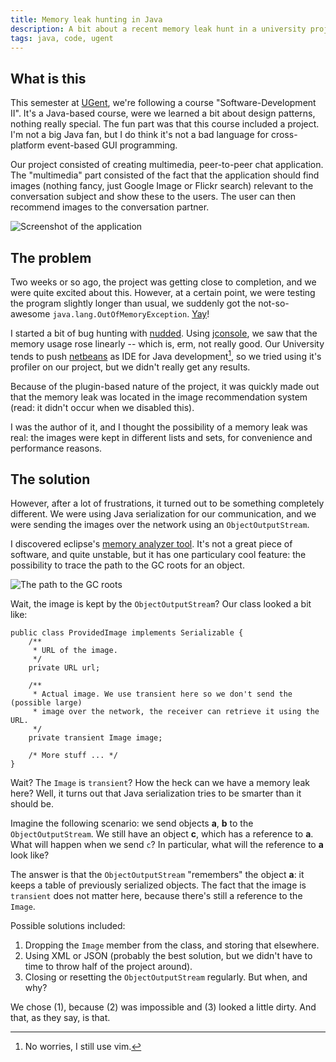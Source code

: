 ```yaml
---
title: Memory leak hunting in Java
description: A bit about a recent memory leak hunt in a university project
tags: java, code, ugent
---
```


## What is this

This semester at [UGent], we're following a course "Software-Development II".
It's a Java-based course, were we learned a bit about design patterns, nothing
really special. The fun part was that this course included a project. I'm not a
big Java fan, but I do think it's not a bad language for cross-platform
event-based GUI programming.

[UGent]: http://ugent.be

Our project consisted of creating multimedia, peer-to-peer chat application. The
"multimedia" part consisted of the fact that the application should find
images (nothing fancy, just Google Image or Flickr search) relevant to the
conversation subject and show these to the users. The user can then recommend
images to the conversation partner.

![Screenshot of the application]($root/images/2010-05-20-ch9k.png)

## The problem

Two weeks or so ago, the project was getting close to completion, and we were
quite excited about this. However, at a certain point, we were testing the
program slightly longer than usual, we suddenly got the not-so-awesome
`java.lang.OutOfMemoryException`. [Yay]!

[Yay]: http://twitter.com/jaspervdj/status/13795203285

I started a bit of bug hunting with [nudded]. Using [jconsole], we saw that the
memory usage rose linearly -- which is, erm, not really good. Our University
tends to push [netbeans] as IDE for Java development[^1], so we tried using it's
profiler on our project, but we didn't really get any results.

[nudded]: http://twitter.com/nudded
[jconsole]: http://java.sun.com/developer/technicalArticles/J2SE/jconsole.html
[netbeans]: http://netbeans.org/
[^1]: No worries, I still use vim.

Because of the plugin-based nature of the project, it was quickly made out that
the memory leak was located in the image recommendation system (read: it didn't
occur when we disabled this).

I was the author of it, and I thought the possibility of a memory leak was real:
the images were kept in different lists and sets, for convenience and
performance reasons.

## The solution

However, after a lot of frustrations, it turned out to be something completely
different. We were using Java serialization for our communication, and we were
sending the images over the network using an `ObjectOutputStream`.

I discovered eclipse's [memory analyzer tool]. It's not a great piece of
software, and quite unstable, but it has one particulary cool feature: the
possibility to trace the path to the GC roots for an object.

[memory analyzer tool]: http://www.eclipse.org/mat/

![The path to the GC roots]($root/images/2010-05-20-gc-roots.png)

Wait, the image is kept by the `ObjectOutputStream`? Our class looked a bit like:

~~~~~{.java}
public class ProvidedImage implements Serializable {
    /**
     * URL of the image.
     */
    private URL url;

    /**
     * Actual image. We use transient here so we don't send the (possible large)
     * image over the network, the receiver can retrieve it using the URL.
     */
    private transient Image image;

    /* More stuff ... */
}
~~~~~

Wait? The `Image` is `transient`? How the heck can we have a memory leak here?
Well, it turns out that Java serialization tries to be smarter than it should
be.

Imagine the following scenario: we send objects __a__, __b__ to the
`ObjectOutputStream`. We still have an object __c__, which has a reference to
__a__.  What will happen when we send `c`? In particular, what will the
reference to __a__ look like?

The answer is that the `ObjectOutputStream` "remembers" the object __a__: it
keeps a table of previously serialized objects. The fact that the image is
`transient` does not matter here, because there's still a reference to the
`Image`.

Possible solutions included:

1. Dropping the `Image` member from the class, and storing that elsewhere.
2. Using XML or JSON (probably the best solution, but we didn't have to time to
   throw half of the project around).
3. Closing or resetting the `ObjectOutputStream` regularly. But when, and why?

We chose (1), because (2) was impossible and (3) looked a little dirty. And
that, as they say, is that.
